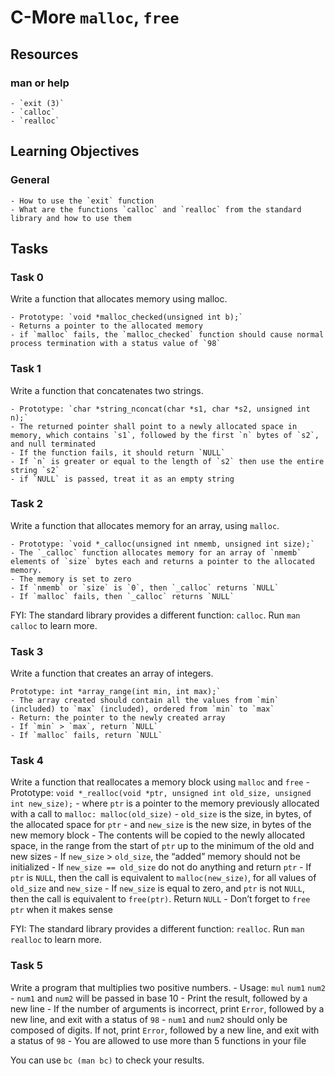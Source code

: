 # C-More `malloc`, `free`

## Resources

### man or help
	- `exit (3)`
	- `calloc`
	- `realloc`

## Learning Objectives

### General
	- How to use the `exit` function
	- What are the functions `calloc` and `realloc` from the standard library and how to use them

## Tasks
### Task 0
Write a function that allocates memory using malloc.

	- Prototype: `void *malloc_checked(unsigned int b);`
	- Returns a pointer to the allocated memory
	- if `malloc` fails, the `malloc_checked` function should cause normal process termination with a status value of `98`

### Task 1
Write a function that concatenates two strings.

	- Prototype: `char *string_nconcat(char *s1, char *s2, unsigned int n);`
	- The returned pointer shall point to a newly allocated space in memory, which contains `s1`, followed by the first `n` bytes of `s2`, and null terminated
	- If the function fails, it should return `NULL`
	- If `n` is greater or equal to the length of `s2` then use the entire string `s2`
	- if `NULL` is passed, treat it as an empty string

### Task 2
Write a function that allocates memory for an array, using `malloc`.

	- Prototype: `void *_calloc(unsigned int nmemb, unsigned int size);`
	- The `_calloc` function allocates memory for an array of `nmemb` elements of `size` bytes each and returns a pointer to the allocated memory.
	- The memory is set to zero
	- If `nmemb` or `size` is `0`, then `_calloc` returns `NULL`
	- If `malloc` fails, then `_calloc` returns `NULL`

FYI: The standard library provides a different function: `calloc`. Run `man calloc` to learn more.

### Task 3
Write a function that creates an array of integers.

    Prototype: int *array_range(int min, int max);`
	- The array created should contain all the values from `min` (included) to `max` (included), ordered from `min` to `max`
	- Return: the pointer to the newly created array
	- If `min` > `max`, return `NULL`
	- If `malloc` fails, return `NULL`

### Task 4
Write a function that reallocates a memory block using `malloc` and `free`
	- Prototype: `void *_realloc(void *ptr, unsigned int old_size, unsigned int new_size);`
	- where `ptr` is a pointer to the memory previously allocated with a call to `malloc: malloc(old_size)`
	- `old_size` is the size, in bytes, of the allocated space for `ptr`
	- and `new_size` is the new size, in bytes of the new memory block
	- The contents will be copied to the newly allocated space, in the range from the start of `ptr` up to the minimum of the old and new sizes
	- If `new_size` > `old_size`, the “added” memory should not be initialized
	- If `new_size == old_size` do not do anything and return `ptr`
	- If `ptr` is `NULL`, then the call is equivalent to `malloc(new_size)`, for all values of `old_size` and `new_size`
	- If `new_size` is equal to zero, and `ptr` is not `NULL`, then the call is equivalent to `free(ptr)`. Return `NULL`
	- Don’t forget to `free ptr` when it makes sense

FYI: The standard library provides a different function: `realloc`. Run `man realloc` to learn more.

### Task 5
Write a program that multiplies two positive numbers.
	- Usage: `mul` `num1` `num2`
	- `num1` and `num2` will be passed in base 10
	- Print the result, followed by a new line
	- If the number of arguments is incorrect, print `Error`, followed by a new line, and exit with a status of `98`
	- `num1` and `num2` should only be composed of digits. If not, print `Error`, followed by a new line, and exit with a status of `98`
	- You are allowed to use more than 5 functions in your file

You can use `bc (man bc)` to check your results.

